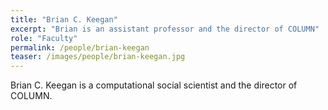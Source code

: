 ```yaml
---
title: "Brian C. Keegan"
excerpt: "Brian is an assistant professor and the director of COLUMN"
role: "Faculty"
permalink: /people/brian-keegan
teaser: /images/people/brian-keegan.jpg
---
```


Brian C. Keegan is a computational social scientist and the director of COLUMN.